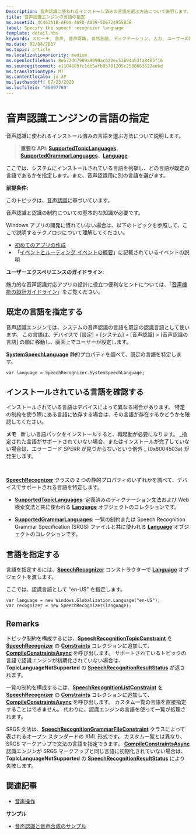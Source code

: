```yaml
---
Description: 音声認識に使われるインストール済みの言語を選ぶ方法について説明します。
title: 音声認識エンジンの言語の指定
ms.assetid: 4C463A1B-AF6A-46FD-A839-5D6724955B38
label: Specify the speech recognizer language
template: detail.hbs
keywords: スピーチ, 音声, 音声認識, 自然言語, ディクテーション, 入力, ユーザーの操作
ms.date: 02/08/2017
ms.topic: article
ms.localizationpriority: medium
ms.openlocfilehash: 8e672d67909a9090ac622ec53894a53fa8485f16
ms.sourcegitcommit: e1104689fc1db5afb85701205c2580663522ee6d
ms.translationtype: MT
ms.contentlocale: ja-JP
ms.lasthandoff: 07/23/2020
ms.locfileid: "86997769"
---
```

# <a name="specify-the-speech-recognizer-language"></a>音声認識エンジンの言語の指定


音声認識に使われるインストール済みの言語を選ぶ方法について説明します。

> **重要な API**: [**SupportedTopicLanguages**](https://docs.microsoft.com/uwp/api/windows.media.speechrecognition.speechrecognizer.supportedtopiclanguages)、[**SupportedGrammarLanguages**](https://docs.microsoft.com/uwp/api/windows.media.speechrecognition.speechrecognizer.supportedgrammarlanguages)、[**Language**](https://docs.microsoft.com/uwp/api/Windows.Globalization.Language)


ここでは、システムにインストールされている言語を列挙し、どの言語が既定の言語であるかを指定します。また、音声認識用に別の言語を選びます。

**前提条件:**

このトピックは、[音声認識](speech-recognition.md)に基づいています。

音声認識と認識の制約についての基本的な知識が必要です。

Windows アプリの開発に慣れていない場合は、以下のトピックを参照して、ここで説明するテクノロジについて理解してください。

-   [初めてのアプリの作成](https://docs.microsoft.com/windows/uwp/get-started/your-first-app)
-   「[イベントとルーティング イベントの概要](https://docs.microsoft.com/windows/uwp/xaml-platform/events-and-routed-events-overview)」に記載されているイベントの説明

**ユーザーエクスペリエンスのガイドライン:**

魅力的な音声認識対応アプリの設計に役立つ便利なヒントについては、「[音声機能の設計ガイドライン](https://docs.microsoft.com/windows/uwp/input-and-devices/speech-interactions)」をご覧ください。

## <a name="identify-the-default-language"></a>既定の言語を指定する


音声認識エンジンでは、システムの音声認識の言語を既定の認識言語として使います。 この言語は、デバイスで [設定] &gt; [システム] &gt; [音声認識] &gt; [音声認識の言語] の順に移動し、画面上でユーザーが設定します。

[**SystemSpeechLanguage**](https://docs.microsoft.com/uwp/api/windows.media.speechrecognition.speechrecognizer.systemspeechlanguage) 静的プロパティを調べて、既定の言語を特定します。

```CSharp
var language = SpeechRecognizer.SystemSpeechLanguage; 
```

## <a name="confirm-an-installed-language"></a>インストールされている言語を確認する


インストールされている言語はデバイスによって異なる場合があります。 特定の制約を使う際にある言語に依存する場合は、その言語が存在するかどうかを確認してください。

**メモ**   新しい言語パックをインストールすると、再起動が必要になります。 \_指定された言語がサポートされていない場合、またはインストールが完了していない場合は、エラーコード SPERR が見つからないという例外 \_ (0x8004503a) が発生します。

 

[**SpeechRecognizer**](https://docs.microsoft.com/uwp/api/Windows.Media.SpeechRecognition.SpeechRecognizer) クラスの 2 つの静的プロパティのいずれかを調べて、デバイスでサポートされる言語を特定します。

-   [**SupportedTopicLanguages**](https://docs.microsoft.com/uwp/api/windows.media.speechrecognition.speechrecognizer.supportedtopiclanguages): 定義済みのディクテーション文法および Web 検索文法と共に使われる [**Language**](https://docs.microsoft.com/uwp/api/Windows.Globalization.Language) オブジェクトのコレクションです。

-   [**SupportedGrammarLanguages**](https://docs.microsoft.com/uwp/api/windows.media.speechrecognition.speechrecognizer.supportedgrammarlanguages): 一覧の制約または Speech Recognition Grammar Specification (SRGS) ファイルと共に使われる [**Language**](https://docs.microsoft.com/uwp/api/Windows.Globalization.Language) オブジェクトのコレクションです。

## <a name="specify-a-language"></a>言語を指定する


言語を指定するには、[**SpeechRecognizer**](https://docs.microsoft.com/uwp/api/Windows.Media.SpeechRecognition.SpeechRecognizer) コンストラクターで [**Language**](https://docs.microsoft.com/uwp/api/Windows.Globalization.Language) オブジェクトを渡します。

ここでは、認識言語として "en-US" を指定します。


```CSharp
var language = new Windows.Globalization.Language("en-US"); 
var recognizer = new SpeechRecognizer(language); 
```

## <a name="remarks"></a>Remarks


トピック制約を構成するには、[**SpeechRecognitionTopicConstraint**](https://docs.microsoft.com/uwp/api/Windows.Media.SpeechRecognition.SpeechRecognitionTopicConstraint) を [**SpeechRecognizer**](https://docs.microsoft.com/uwp/api/Windows.Media.SpeechRecognition.SpeechRecognizer) の [**Constraints**](https://docs.microsoft.com/uwp/api/windows.media.speechrecognition.speechrecognizer.constraints) コレクションに追加して、[**CompileConstraintsAsync**](https://docs.microsoft.com/uwp/api/windows.media.speechrecognition.speechrecognizer.compileconstraintsasync) を呼び出します。 サポートされているトピックの言語で認識エンジンが初期化されていない場合は、**TopicLanguageNotSupported** の [**SpeechRecognitionResultStatus**](https://docs.microsoft.com/uwp/api/Windows.Media.SpeechRecognition.SpeechRecognitionResultStatus) が返されます。

一覧の制約を構成するには、[**SpeechRecognitionListConstraint**](https://docs.microsoft.com/uwp/api/Windows.Media.SpeechRecognition.SpeechRecognitionListConstraint) を [**SpeechRecognizer**](https://docs.microsoft.com/uwp/api/Windows.Media.SpeechRecognition.SpeechRecognizer) の [**Constraints**](https://docs.microsoft.com/uwp/api/windows.media.speechrecognition.speechrecognizer.constraints) コレクションに追加して、[**CompileConstraintsAsync**](https://docs.microsoft.com/uwp/api/windows.media.speechrecognition.speechrecognizer.compileconstraintsasync) を呼び出します。 カスタム一覧の言語を直接指定することはできません。 代わりに、認識エンジンの言語を使って一覧が処理されます。

SRGS 文法は、[**SpeechRecognitionGrammarFileConstraint**](https://docs.microsoft.com/uwp/api/Windows.Media.SpeechRecognition.SpeechRecognitionGrammarFileConstraint) クラスによって表されるオープン スタンダードの XML 形式です。 カスタム一覧とは異なり、SRGS マークアップで文法の言語を指定できます。 [**CompileConstraintsAsync**](https://docs.microsoft.com/uwp/api/windows.media.speechrecognition.speechrecognizer.compileconstraintsasync)認識エンジンが SRGS マークアップと同じ言語に初期化されていない場合は、**TopicLanguageNotSupported** の [**SpeechRecognitionResultStatus**](https://docs.microsoft.com/uwp/api/Windows.Media.SpeechRecognition.SpeechRecognitionResultStatus)  により失敗します。

## <a name="related-articles"></a>関連記事

* [音声操作](speech-interactions.md)

**サンプル**

* [音声認識と音声合成のサンプル](https://github.com/Microsoft/Windows-universal-samples/tree/master/Samples/SpeechRecognitionAndSynthesis)
 

 




